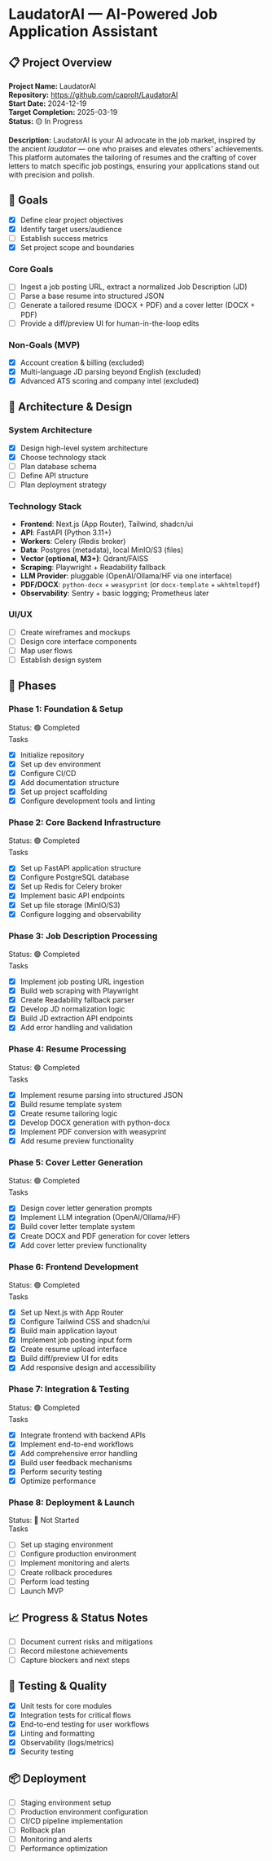 <!--
This file is a scaffolded project plan that RepoTrackr can parse automatically.

What is RepoTrackr?
- A lightweight dashboard that reads a Markdown plan from your repo, extracts checkbox tasks,
  and shows progress (percent complete, counts, status) with minimal setup.

How to use this file:
1) Fill in the placeholders below (project name, dates, etc.).
2) Add tasks using these markers (RepoTrackr recognizes them):
   - [ ] Task not started (todo)
   - [~] Task in progress (doing)
   - [x] Task completed (done)
   - [!] Task blocked (blocked)
3) Commit and push. Then add this repository to RepoTrackr with the plan path (default: docs/plan.md).
4) Update tasks as you work—RepoTrackr will reflect changes automatically.

Notes:
- You can place this file at docs/plan.md (recommended), plan.md, or keep a Plan section in README.md.
- Advanced: You may include a repotrackr.yml at repo root to declare the plan path(s) and customize markers.
-->

# LaudatorAI — AI-Powered Job Application Assistant

## 📋 Project Overview

**Project Name:** LaudatorAI  
**Repository:** https://github.com/caprolt/LaudatorAI  
**Start Date:** 2024-12-19  
**Target Completion:** 2025-03-19  
**Status:** 🟡 In Progress

**Description:** LaudatorAI is your AI advocate in the job market, inspired by the ancient *laudator* — one who praises and elevates others' achievements. This platform automates the tailoring of resumes and the crafting of cover letters to match specific job postings, ensuring your applications stand out with precision and polish.

## 🎯 Goals

- [x] Define clear project objectives
- [x] Identify target users/audience
- [ ] Establish success metrics
- [x] Set project scope and boundaries

### Core Goals
- [ ] Ingest a job posting URL, extract a normalized Job Description (JD)
- [ ] Parse a base resume into structured JSON
- [ ] Generate a tailored resume (DOCX + PDF) and a cover letter (DOCX + PDF)
- [ ] Provide a diff/preview UI for human-in-the-loop edits

### Non-Goals (MVP)
- [x] Account creation & billing (excluded)
- [x] Multi-language JD parsing beyond English (excluded)
- [x] Advanced ATS scoring and company intel (excluded)

## 🧩 Architecture & Design

### System Architecture
- [x] Design high-level system architecture
- [x] Choose technology stack
- [ ] Plan database schema
- [ ] Define API structure
- [ ] Plan deployment strategy

### Technology Stack
- **Frontend**: Next.js (App Router), Tailwind, shadcn/ui
- **API**: FastAPI (Python 3.11+)
- **Workers**: Celery (Redis broker)
- **Data**: Postgres (metadata), local MinIO/S3 (files)
- **Vector (optional, M3+)**: Qdrant/FAISS
- **Scraping**: Playwright + Readability fallback
- **LLM Provider**: pluggable (OpenAI/Ollama/HF via one interface)
- **PDF/DOCX**: `python-docx` + `weasyprint` (or `docx-template` + `wkhtmltopdf`)
- **Observability**: Sentry + basic logging; Prometheus later

### UI/UX
- [ ] Create wireframes and mockups
- [ ] Design core interface components
- [ ] Map user flows
- [ ] Establish design system

## 🚀 Phases

### Phase 1: Foundation & Setup
Status: 🟢 Completed  
Tasks
- [x] Initialize repository
- [x] Set up dev environment
- [x] Configure CI/CD
- [x] Add documentation structure
- [x] Set up project scaffolding
- [x] Configure development tools and linting

### Phase 2: Core Backend Infrastructure
Status: 🟢 Completed  
Tasks
- [x] Set up FastAPI application structure
- [x] Configure PostgreSQL database
- [x] Set up Redis for Celery broker
- [x] Implement basic API endpoints
- [x] Set up file storage (MinIO/S3)
- [x] Configure logging and observability

### Phase 3: Job Description Processing
Status: 🟢 Completed  
Tasks
- [x] Implement job posting URL ingestion
- [x] Build web scraping with Playwright
- [x] Create Readability fallback parser
- [x] Develop JD normalization logic
- [x] Build JD extraction API endpoints
- [x] Add error handling and validation

### Phase 4: Resume Processing
Status: 🟢 Completed  
Tasks
- [x] Implement resume parsing into structured JSON
- [x] Build resume template system
- [x] Create resume tailoring logic
- [x] Develop DOCX generation with python-docx
- [x] Implement PDF conversion with weasyprint
- [x] Add resume preview functionality

### Phase 5: Cover Letter Generation
Status: 🟢 Completed  
Tasks
- [x] Design cover letter generation prompts
- [x] Implement LLM integration (OpenAI/Ollama/HF)
- [x] Build cover letter template system
- [x] Create DOCX and PDF generation for cover letters
- [x] Add cover letter preview functionality

### Phase 6: Frontend Development
Status: 🟢 Completed  
Tasks
- [x] Set up Next.js with App Router
- [x] Configure Tailwind CSS and shadcn/ui
- [x] Build main application layout
- [x] Implement job posting input form
- [x] Create resume upload interface
- [x] Build diff/preview UI for edits
- [x] Add responsive design and accessibility

### Phase 7: Integration & Testing
Status: 🟢 Completed  
Tasks
- [x] Integrate frontend with backend APIs
- [x] Implement end-to-end workflows
- [x] Add comprehensive error handling
- [x] Build user feedback mechanisms
- [x] Perform security testing
- [x] Optimize performance

### Phase 8: Deployment & Launch
Status: 🔴 Not Started  
Tasks
- [ ] Set up staging environment
- [ ] Configure production environment
- [ ] Implement monitoring and alerts
- [ ] Create rollback procedures
- [ ] Perform load testing
- [ ] Launch MVP

## 📈 Progress & Status Notes
- [ ] Document current risks and mitigations
- [ ] Record milestone achievements
- [ ] Capture blockers and next steps

## 🧪 Testing & Quality
- [x] Unit tests for core modules
- [x] Integration tests for critical flows
- [x] End-to-end testing for user workflows
- [x] Linting and formatting
- [x] Observability (logs/metrics)
- [x] Security testing

## 📦 Deployment
- [ ] Staging environment setup
- [ ] Production environment configuration
- [ ] CI/CD pipeline implementation
- [ ] Rollback plan
- [ ] Monitoring and alerts
- [ ] Performance optimization

<!-- End of scaffold. You can customize sections, add or remove phases, and expand tasks.
     RepoTrackr will parse checkbox items and compute progress automatically. -->